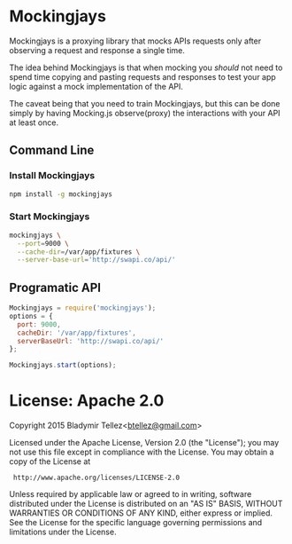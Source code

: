 Mockingjays
========================

Mockingjays is a proxying library that mocks APIs requests only after
observing a request and response a single time.

The idea behind Mockingjays is that when mocking you *should* not need to
spend time copying and pasting requests and responses to test your app
logic against a mock implementation of the API.

The caveat being that you need to train Mockingjays, but this can be done 
simply by having Mocking.js observe(proxy) the interactions with your
API at least once.

## Command Line
### Install Mockingjays
```bash
npm install -g mockingjays
```

### Start Mockingjays
```bash
mockingjays \
  --port=9000 \
  --cache-dir=/var/app/fixtures \
  --server-base-url='http://swapi.co/api/'
```

## Programatic API
```javascript
Mockingjays = require('mockingjays');
options = {
  port: 9000,
  cacheDir: '/var/app/fixtures',
  serverBaseUrl: 'http://swapi.co/api/'
};

Mockingjays.start(options);
```

# License: Apache 2.0
Copyright 2015 Bladymir Tellez\<btellez@gmail.com\>

 Licensed under the Apache License, Version 2.0 (the "License");
 you may not use this file except in compliance with the License.
 You may obtain a copy of the License at

     http://www.apache.org/licenses/LICENSE-2.0

 Unless required by applicable law or agreed to in writing, software
 distributed under the License is distributed on an "AS IS" BASIS,
 WITHOUT WARRANTIES OR CONDITIONS OF ANY KIND, either express or implied.
 See the License for the specific language governing permissions and
 limitations under the License.
